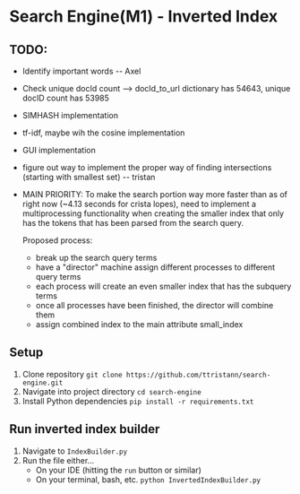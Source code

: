 # Search Engine(M1) - Inverted Index

## TODO:
- Identify important words -- Axel
- Check unique docId count --> docId_to_url dictionary has 54643, unique docID count has 53985
- SIMHASH implementation
- tf-idf, maybe wih the cosine implementation
- GUI implementation
- figure out way to implement the proper way of finding intersections (starting with smallest set) -- tristan
- MAIN PRIORITY:
    To make the search portion way more faster than as of right now (~4.13 seconds for crista lopes),
    need to implement a multiprocessing functionality when creating the smaller index that only has
    the tokens that has been parsed from the search query. 
    
    Proposed process:
    - break up the search query terms 
    - have a "director" machine assign different processes to different query terms
    - each process will create an even smaller index that has the subquery terms
    - once all processes have been finished, the director will combine them
    - assign combined index to the main attribute small_index


## Setup
1. Clone repository ```git clone https://github.com/ttristann/search-engine.git```
2. Navigate into project directory ```cd search-engine```
3. Install Python dependencies ```pip install -r requirements.txt```


## Run inverted index builder
1. Navigate to ```IndexBuilder.py```
2. Run the file either...
    - On your IDE (hitting the ```run``` button or similar)
    - On your terminal, bash, etc. 
    ```python InvertedIndexBuilder.py```